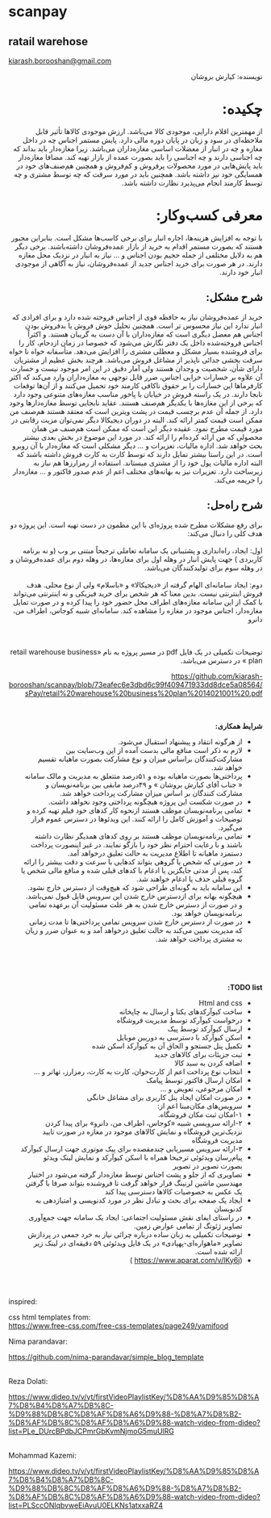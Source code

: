 # scanpay
## ratail warehose

kiarash.borooshan@gmail.com

<div dir="rtl">

نویسنده: کیارش بروشان

# چکیده: 
از مهمترین اقلام دارایی، موجودی کالا می‌باشد. ارزش موجودی کالاها تأثیر قابل ملاحظه‌ای در سود و زیان در پایان دوره مالی دارد. پایش مستمر اجناس چه در داخل مغازه و چه در انبار از معضلات اساسی مغازه‌داران می‌باشد. زیرا مغازه‌دار باید بداند که چه اجناسی دارند و چه اجناسی را باید بصورت عمده از بازار تهیه کند. مضافا مغازه‌دار باید پایش‌هایی در مورد محصولات پرفروش و کم‌فروش و همچنین هم‌صنف‌های خود در همسایگی خود نیز  داشته باشد. همچنین باید در مورد سرقت که چه توسط مشتری و چه توسط کارمند انجام می‌پذیرد نظارت داشته باشد. 

# معرفی کسب‌وکار: 
با توجه به افزایش هزینه‌ها، اجاره انبار برای برخی کاسب‌ها مشکل است. بنابراین مجبور هستند که بصورت مستمر اقدام به خرید از بازار عمده‌فروشان داشته‌باشند. برخی دیگر هم به دلایل مختلفی از جمله حجیم بودن اجناس و … نیاز به انبار در نزدیک محل مغازه دارند. در هر صورت برای خرید اجناس جدید از عمده‌فروشان، نیاز به آگاهی از موجودی انبار خود دارند.

## شرح مشکل:
خرید از عمده‌فروشان نیاز به حافظه قوی از اجناس فروخته شده دارد و برای افرادی که انبار ندارد این نیاز محسوس تر است. همچنین تحلیل خوش فروش یا بدفروش بودن اجناس هم معضل دیگری است که مغازه‌داران با آن دست به گریبان هستند. و اکثراً اجناس فروخته‌شده داخل یک دفتر نگارش می‌شود که خصوصا در زمان ازدحام، کار را برای فروشنده بسیار مشکل و معطلی مشتری را افزایش می‌دهد.
متأسفانه خواه نا خواه سرقت بخشی جدائی ناپذیر از مشاغل فروش می‌باشد. هرچند بخش عظیم از مشتریان دارای شأن، شخصیت و وجدان هستند ولی آمار دقیق در این امر موجود نیست و خسارت آن علاوه بر خسارات خرابی اجناس، ضرر قابل توجهی به مغازه‌داران وارد می‌کند که اکثر کارفرماها این خسارات را بر حقوق ناکافی کارمند خود تحمیل می‌کنند و از آن‌ها توقعات نابجا دارند.
در یک راسته فروش در خیابان با پاخور مناسب مغازه‌های متنوعی وجود دارد که برخی از این مغازه‌ها با یکدیگر هم‌صنف هستند. عقاید نابجایی توسط مغازه‌دارها وجود دارد. از جمله آن عدم برچسب قیمت در پشت ویترین است که معتقد هستند هم‌صنف من ممکن است قیمت کمتر ارائه کند. البته در دوران دیجیکالا دیگر نمی‌توان مزیت رقابتی در مورد قیمت مطرح نمود. عقیده دیگر  این است که ممکن است هم‌صنف من همان محصولی که من ارائه کرده‌ام را ارائه کند. در مورد این موضوع در بخش بعدی بیشتر بحث خواهد شد.
اداره مالیات، تعزیرات و … دیگر مشکلی است که مغازه‌دار با آن روبرو است. در این راستا بیشتر تمایل دارند که توسط کارت به کارت فروش داشته باشند که البته اداره مالیات پول خود را از مشتری میستاند. استفاده از رمزارزها هم نیاز به زیرساخت دارد. تعزیرات نیز به بهانه‌های مختلف اعم از عدم صدور فاکتور و ... مغازه‌دار را جریمه می‌کند.

## شرح راه‌حل: 
برای رفع مشکلات مطرح شده پروژه‌ای با این مظمون در دست تهیه است. این پروژه دو هدف کلی را دنبال می‌کند:
<br><br>
 اول: ایجاد، راه‌اندازی و پشتیبانی یک سامانه تعاملی ترجیحاً مبتنی بر وب (و نه برنامه کاربردی ) جهت پایش انبار در وهله اول برای مغازه‌ها، در وهله دوم برای عمده‌فروشان و در وهله سوم برای تولیدکنندگان می‌باشد.
<br><br>
دوم: ایجاد سامانه‌ای الهام گرفته از «دیجیکالا» و «باسلام» ولی از نوع محلی. هدف فروش اینترنتی نیست. بدین معنا که هر شخص برای خرید فیزیکی و نه اینترنتی می‌تواند با کمک از این سامانه مغازه‌های اطراف محل حضور خود را پیدا کرده و در صورت تمایل مغازه‌دار، اجناس موجود در مغازه را مشاهده کند.
سامانه‌ای شبیه کوجاس، اطراف من، دانرو

<br><br>
توضیحات تکمیلی در یک فایل pdf در مسیر پروژه  به نام
«retail warehouse business plan »
در دسترس می‌باشد.

https://github.com/kiarash-borooshan/scanpay/blob/73eafec6e3dbd6c99f409471933dd8dce5a08564/sPay/retail%20warehouse%20business%20plan%2014021001%20.pdf

<br><br>
**شرایط همکاری:**
-  از هرگونه انتقاد و پیشنهاد استقبال می‌شود.
- لازم به ذکر است منافع مالی بدست آمده از این وب‌سایت بین مشارکت‌کنندگان براساس میزان و نوع مشارکت  بصورت ماهیانه تقسیم خواهد شد.
- پرداختی‌ها بصورت ماهیانه بوده و ۵۱درصد متتعلق به مدیریت و مالک سامانه « جناب آقای کیارش بروشان » و ۴۹درصد مابقی بین برنامه‌نویسان و مشارکت کنندگان بر اساس میزان مشارکت پرداخت خواهد شد.
-  در صورت شکست این پروژه هیچگونه پرداختی وجود نخواهد داشت.
-  تمامی برنامه‌نویسان موظف هستند ازنحوه کار کدهای خود فیلم تهیه کرده و توضیحات و آموزش کامل را ارائه کنند. این ویدئوها در دسترس عموم قرار می‌گیرد.
-  تمامی برنامه‌نویسان موظف هستند بر روی کدهای همدیگر نظارت داشته باشند و با رعایت احترام نظر خود را بازگو نمایند. در غیر اینصورت پرداخت دستمزد ماهیانه تا اطلاع مدیریت به حالت تعلیق درخواهد آمد.
- در صورتی که شخص یا گروهی بتواند کدهایی با سرعت و دقت بیشتر را ارائه کند، پس از مدتی جایگزین یا ادغام با کدهای قبلی شده و منافع مالی شخص یا گروه قبلی حذف یا ادغام خواهند شد. 
-  این سامانه باید به گونه‌ای طراحی شود که هیچ‌وقت از دسترس خارج نشود.
-  هیچگونه بهانه برای ازدسترس خارج شدن این سرویس قابل قبول نمی‌باشد. و در صورت از دسترس خارج شدن به هر علت مسئولیت آن برعهده تمامی برنامه‌نویسان خواهد بود.
-  در صورت از دسترس خارج شدن سرویس تمامی پرداختی‌ها تا مدت زمانی که مدیریت نعیین می‌کند به حالت تعلیق درخواهد آمد و به عنوان ضرر و زیان به مشتری پرداخت خواهد شد.

<br><br><br>

**TODO list:**

-  Html and css
-  ساخت کیوآرکدهای یکتا و ارسال به چاپخانه
-  درخواست کیوآرکد توسط مدیریت فروشگاه
- ارسال کیوآرکد توسط پیک 
-  اسکن کیوآرکد با دسترسی به دوربین موبایل
-  تکمیل پنل جستجو و الحاق آن به کیوآرکد اسکن شده
-  ثبت جزیئات برای کالاهای جدید
-  اضافه کردن به سبد کالا
-  انتخاب نوع پرداخت اعم از کارت‌خوان، کارت به کارت، رمزارز، تهاتر و ...
-  امکان ارسال فاکتور توسط پیامک
-  امکان مرجوعی، تعویض و ...
-  در صورت امکان ایجاد پنل کاربری برای مشاغل خانگی 
-  سرویس‌های مکان‌مبنا اعم از:
-  ۱-امکان ثبت مکان فروشگاه.
-  ۲-ارائه سرویسی شبیه «کوجاس، اطراف من، دانرو» برای پیدا کردن نزدیک‌ترین فروشگاه و نمایش کالاهای موجود در مغازه در صورت تایید مدیریت فروشگاه
-   ۳-ارائه سرویس مسیریابی چندمقصده برای پیک موتوری جهت ارسال کیوآرکد
-  پیام‌رسان ویدئوئی ترجیحا همراه با اسکن کیوآرکد و نمایش لینک ویدئو بصورت تصویر در تصویر
-  تصاویری که از جلو و پشت اجناس توسط مغازه‌دار گرفته می‌شود در اختیار مهندسین ماشین لرنینگ قرار خواهد گرفت تا فروشنده بتواند صرفا با گرفتن یک عکس به خصوصیات کالاها دسترسی پیدا کند
-  ایجاد یک صفحه برای بحث و تبادل نظر در مورد کدنویسی و امتیازدهی به کدنویسان
-  در راستای ایفای نقش مسئولیت اجتماعی: ایجاد یک سامانه جهت جمع‌آوری تصاویر ‌ژئوتگ از تمامی عوارض زمین.
- توضیحات تکمیلی به زبان ساده درباره چرائی نیاز به خرد جمعی در پردازش تصاویر «ماهواره‌ای-پهپادی» در یک فایل ویدئوئی ۵۹ دقیقه‌ای در لینک زیر ارائه شده است.
- (https://www.aparat.com/v/lKy6j )



</div>

<br><br><br>
inspired:


css html templates from:
<br>
https://www.free-css.com/free-css-templates/page249/yamifood


Nima parandavar:

https://github.com/nima-parandavar/simple_blog_template


<br>
Reza Dolati:

https://www.dideo.tv/v/yt/firstVideoPlaylistKey/%D8%AA%D9%85%D8%A7%D8%B4%D8%A7%DB%8C-%D9%88%DB%8C%D8%AF%D8%A6%D9%88-%D8%A7%D8%B2-%D8%AF%DB%8C%D8%AF%D8%A6%D9%88-watch-video-from-dideo?list=PLe_DUrcBPdbJCPmrGbKvmNjmoG5muUlRG

<br> 
Mohammad Kazemi:
<br>

https://www.dideo.tv/v/yt/firstVideoPlaylistKey/%D8%AA%D9%85%D8%A7%D8%B4%D8%A7%DB%8C-%D9%88%DB%8C%D8%AF%D8%A6%D9%88-%D8%A7%D8%B2-%D8%AF%DB%8C%D8%AF%D8%A6%D9%88-watch-video-from-dideo?list=PLSccONlqbvweEiAvuU0ELKNs1atxxaRZ4
<br>